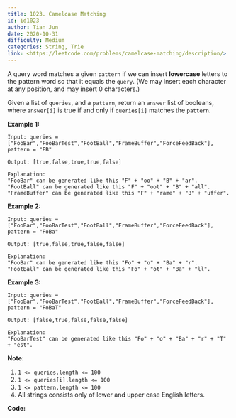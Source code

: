 ```yaml
---
title: 1023. Camelcase Matching
id: id1023
author: Tian Jun
date: 2020-10-31
difficulty: Medium
categories: String, Trie
link: <https://leetcode.com/problems/camelcase-matching/description/>
---
```


A query word matches a given `pattern` if we can insert **lowercase** letters
to the pattern word so that it equals the `query`. (We may insert each
character at any position, and may insert 0 characters.)

Given a list of `queries`, and a `pattern`, return an `answer` list of
booleans, where `answer[i]` is true if and only if `queries[i]` matches the
`pattern`.



**Example 1:**
            
	Input: queries = ["FooBar","FooBarTest","FootBall","FrameBuffer","ForceFeedBack"], pattern = "FB"    
	Output: [true,false,true,true,false]    
	Explanation:    "FooBar" can be generated like this "F" + "oo" + "B" + "ar".    "FootBall" can be generated like this "F" + "oot" + "B" + "all".    "FrameBuffer" can be generated like this "F" + "rame" + "B" + "uffer".

**Example 2:**
            
	Input: queries = ["FooBar","FooBarTest","FootBall","FrameBuffer","ForceFeedBack"], pattern = "FoBa"    
	Output: [true,false,true,false,false]    
	Explanation:    "FooBar" can be generated like this "Fo" + "o" + "Ba" + "r".    "FootBall" can be generated like this "Fo" + "ot" + "Ba" + "ll".    

**Example 3:**
            
	Input: queries = ["FooBar","FooBarTest","FootBall","FrameBuffer","ForceFeedBack"], pattern = "FoBaT"    
	Output: [false,true,false,false,false]    
	Explanation:    "FooBarTest" can be generated like this "Fo" + "o" + "Ba" + "r" + "T" + "est".    



**Note:**

  1. `1 <= queries.length <= 100`
  2. `1 <= queries[i].length <= 100`
  3. `1 <= pattern.length <= 100`
  4. All strings consists only of lower and upper case English letters.


**Code:**
